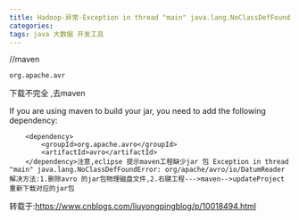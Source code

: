 ```yaml
---
title: Hadoop-异常-Exception in thread "main" java.lang.NoClassDefFoundError: org/apache/avro/io/DatumReader...
categories: 
tags: java 大数据 开发工具
---
```

//maven

    
    
    org.apache.avr

下载不完全 ,去maven

If you are using maven to build your jar, you need to add the following
dependency:

    
    
        <dependency>
            <groupId>org.apache.avro</groupId>
            <artifactId>avro</artifactId>
        </dependency>注意,eclipse 提示maven工程缺少jar 包 Exception in thread "main" java.lang.NoClassDefFoundError: org/apache/avro/io/DatumReader解决方法:1.删除avro 的jar包物理磁盘文件,2.右键工程--->maven-->updateProject重新下载对应的jar包

转载于:https://www.cnblogs.com/liuyongpingblog/p/10018494.html

